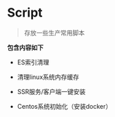 # Script
> 存放一些生产常用脚本

**包含内容如下**

- ES索引清理
- 清理linux系统内存缓存

- SSR服务/客户端一键安装
- Centos系统初始化（安装docker）